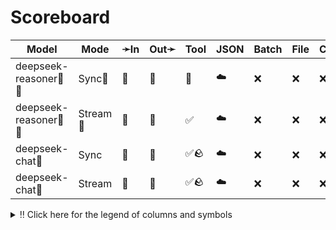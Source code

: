 # Scoreboard

| Model               | Mode    | ➛In   | Out➛   | Tool | JSON | Batch | File | Cite | Text | Probs | Limits | Usage | Finish |
| ------------------- | ------- | ----- | ------ | ---- | ---- | ----- | ---- | ---- | ---- | ----- | ------ | ----- | ------ |
| deepseek-reasoner🥇🥈 | Sync🧠   | 💬    | 💬     | 💨   | ☁️   | ❌    | ❌   | ❌   | 📏🛑   | ❌    | ❌     | ✅    | ✅     |
| deepseek-reasoner🥇🥈 | Stream🧠 | 💬    | 💬     | ✅   | ☁️   | ❌    | ❌   | ❌   | 📏🛑   | ❌    | ❌     | ✅    | ✅     |
| deepseek-chat🥉      | Sync    | 💬    | 💬     | ✅🪨 | ☁️   | ❌    | ❌   | ❌   | 📏🛑   | ✅    | ❌     | ✅    | ✅     |
| deepseek-chat🥉      | Stream  | 💬    | 💬     | ✅🪨 | ☁️   | ❌    | ❌   | ❌   | 📏🛑   | ✅    | ❌     | ✅    | ✅     |
<details>
<summary>‼️ Click here for the legend of columns and symbols</summary>

- 🏠: Runs locally.
- Sync:   Runs synchronously, the reply is only returned once completely generated
- Stream: Streams the reply as it is generated. Occasionally less features are supported in this mode
- 🧠: Has chain-of-thought thinking process
    - Both redacted (Anthropic, Gemini, OpenAI) and explicit (Deepseek R1, Qwen3, etc)
    - Many models can be used in both mode. In this case they will have two rows, one with thinking and one
      without. It is frequent that certain functionalities are limited in thinking mode, like tool calling.
- ✅: Implemented and works great
- ❌: Not supported by genai. The provider may support it, but genai does not (yet). Please send a PR to add
  it!
- 💬: Text
- 📄: PDF: process a PDF as input, possibly with OCR
- 📸: Image: process an image as input; most providers support PNG, JPG, WEBP and non-animated GIF, or generate images
- 🎤: Audio: process an audio file (e.g. MP3, WAV, Flac, Opus) as input, or generate audio
- 🎥: Video: process a video (e.g. MP4) as input, or generate a video (e.g. Veo 3)
- 💨: Feature is flaky (Tool calling) or inconsistent (Usage is not always reported)
- 🌐: Country where the company is located
- Tool: Tool calling, using [genai.ToolDef](https://pkg.go.dev/github.com/maruel/genai#ToolDef); best is ✅🪨🕸️
		- 🪨: Tool calling can be forced; aka you can force the model to call a tool. This is great.
		- 🕸️: Web search
- JSON: ability to output JSON in free form, or with a forced schema specified as a Go struct
    - ✅: Supports both free form and with a schema
    - ☁️ :Supports only free form
		- 📐: Supports only a schema
- Batch: Process asynchronously batches during off peak hours at a discounts
- Text: Text features
    - '🌱': Seed option for deterministic output
    - '📏': MaxTokens option to cap the amount of returned tokens
    - '🛑': Stop sequence to stop generation when a token is generated
- File: Upload and store large files via a separate API
- Cite: Citation generation from a provided document, specially useful for RAG
- Probs: Return logprobs to analyse each token probabilities
- Limits: Returns the rate limits, including the remaining quota
</details>
